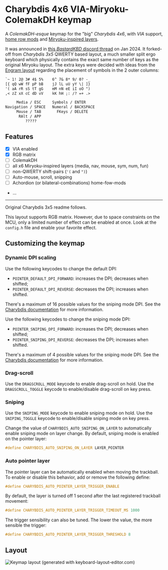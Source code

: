 # Charybdis 4x6 VIA-Miryoku-ColemakDH keymap

A *ColemakDH-esque* keymap for the "big" *Charybdis 4x6*, with *VIA* support,
[home row mods](https://precondition.github.io/home-row-mods) and
[Miryoku-inspired layers](https://github.com/manna-harbour/miryoku).

It was announced in [this *BastardKBD* discord thread](https://discordapp.com/channels/681309835135811648/1193692606568333342)
on Jan 2024. It forked-off from *Charybdis 3x5* QWERTY based layout,
a much smaller split ergo keyboard which physically contains the exact same number of
keys as the original Miryoku layout.  The extra keys were decided with ideas from
the [Engram layout](https://sunaku.github.io/engram-keyboard-layout.html) regarding
the placement of symbols in the 2 outer columns:

```txt
`~ 1! 2@ 3# 4$ 5%    6^ 7& 8* 9/ 0? -_
[{ qQ wW fF pP bB    jJ lL uU yY \| ]}
'( aA rR sS tT gG    mM nN eE iI oO ")
,< zZ xX cC dD vV    kK hH ;: /? =+ .>

     Media / ESC     Symbols / ENTER
Navigation / SPACE   Numeral / BACKSPACE
     Mouse / TAB       FKeys / DELETE
      RAlt / APP
         ?????
```

## Features

- [x] VIA enabled
- [x] RGB matrix
- [ ] ColemakDH
- [ ] all x6 Miryoku-inspired layers (media, nav, mouse, sym, num, fun)
- [ ] non-QWERTY shift-pairs (`'(` and `")`)
- [ ] Auto-mouse, scroll, snipping
- [ ] Achordion (or bilateral-combinations) home-fow-mods
- ...

---

Original Charybdis 3x5 readme follows.

This layout supports RGB matrix. However, due to space constraints on the MCU,
only a limited number of effect can be enabled at once. Look at the `config.h` file and
enable your favorite effect.

## Customizing the keymap

### Dynamic DPI scaling

Use the following keycodes to change the default DPI:

-   `POINTER_DEFAULT_DPI_FORWARD`: increases the DPI; decreases when shifted;
-   `POINTER_DEFAULT_DPI_REVERSE`: decreases the DPI; increases when shifted.

There's a maximum of 16 possible values for the sniping mode DPI. See the [Charybdis documentation](../../README.md) for more information.

Use the following keycodes to change the sniping mode DPI:

-   `POINTER_SNIPING_DPI_FORWARD`: increases the DPI; decreases when shifted;
-   `POINTER_SNIPING_DPI_REVERSE`: decreases the DPI; increases when shifted.

There's a maximum of 4 possible values for the sniping mode DPI. See the [Charybdis documentation](../../README.md) for more information.

### Drag-scroll

Use the `DRAGSCROLL_MODE` keycode to enable drag-scroll on hold. Use the `DRAGSCROLL_TOGGLE` keycode to enable/disable drag-scroll on key press.

### Sniping

Use the `SNIPING_MODE` keycode to enable sniping mode on hold. Use the `SNIPING_TOGGLE` keycode to enable/disable sniping mode on key press.

Change the value of `CHARYBDIS_AUTO_SNIPING_ON_LAYER` to automatically enable sniping mode on layer change. By default, sniping mode is enabled on the pointer layer:

```c
#define CHARYBDIS_AUTO_SNIPING_ON_LAYER LAYER_POINTER
```

### Auto pointer layer

The pointer layer can be automatically enabled when moving the trackball. To enable or disable this behavior, add or remove the following define:

```c
#define CHARYBDIS_AUTO_POINTER_LAYER_TRIGGER_ENABLE
```

By default, the layer is turned off 1 second after the last registered trackball movement:

```c
#define CHARYBDIS_AUTO_POINTER_LAYER_TRIGGER_TIMEOUT_MS 1000
```

The trigger sensibility can also be tuned. The lower the value, the more sensible the trigger:

```c
#define CHARYBDIS_AUTO_POINTER_LAYER_TRIGGER_THRESHOLD 8
```

## Layout

![Keymap layout (generated with keyboard-layout-editor.com)](https://i.imgur.com/uHEnqEN.png)
